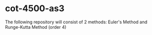 # cot-4500-as3

The following repository will consist of 2 methods: Euler's Method and Runge-Kutta Method (order 4)

